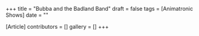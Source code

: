 +++
title = "Bubba and the Badland Band"
draft = false
tags = [Animatronic Shows]
date = ""

[Article]
contributors = []
gallery = []
+++